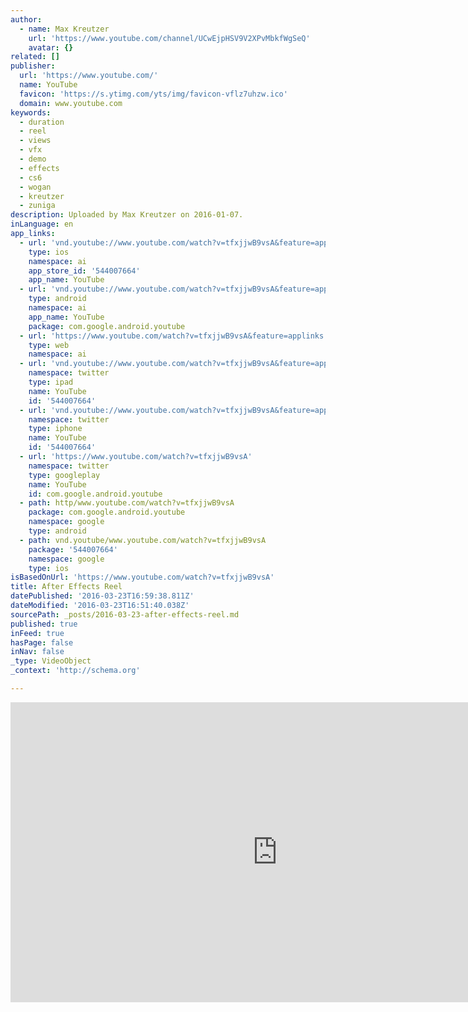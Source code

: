 ```yaml
---
author:
  - name: Max Kreutzer
    url: 'https://www.youtube.com/channel/UCwEjpHSV9V2XPvMbkfWgSeQ'
    avatar: {}
related: []
publisher:
  url: 'https://www.youtube.com/'
  name: YouTube
  favicon: 'https://s.ytimg.com/yts/img/favicon-vflz7uhzw.ico'
  domain: www.youtube.com
keywords:
  - duration
  - reel
  - views
  - vfx
  - demo
  - effects
  - cs6
  - wogan
  - kreutzer
  - zuniga
description: Uploaded by Max Kreutzer on 2016-01-07.
inLanguage: en
app_links:
  - url: 'vnd.youtube://www.youtube.com/watch?v=tfxjjwB9vsA&feature=applinks'
    type: ios
    namespace: ai
    app_store_id: '544007664'
    app_name: YouTube
  - url: 'vnd.youtube://www.youtube.com/watch?v=tfxjjwB9vsA&feature=applinks'
    type: android
    namespace: ai
    app_name: YouTube
    package: com.google.android.youtube
  - url: 'https://www.youtube.com/watch?v=tfxjjwB9vsA&feature=applinks'
    type: web
    namespace: ai
  - url: 'vnd.youtube://www.youtube.com/watch?v=tfxjjwB9vsA&feature=applinks'
    namespace: twitter
    type: ipad
    name: YouTube
    id: '544007664'
  - url: 'vnd.youtube://www.youtube.com/watch?v=tfxjjwB9vsA&feature=applinks'
    namespace: twitter
    type: iphone
    name: YouTube
    id: '544007664'
  - url: 'https://www.youtube.com/watch?v=tfxjjwB9vsA'
    namespace: twitter
    type: googleplay
    name: YouTube
    id: com.google.android.youtube
  - path: http/www.youtube.com/watch?v=tfxjjwB9vsA
    package: com.google.android.youtube
    namespace: google
    type: android
  - path: vnd.youtube/www.youtube.com/watch?v=tfxjjwB9vsA
    package: '544007664'
    namespace: google
    type: ios
isBasedOnUrl: 'https://www.youtube.com/watch?v=tfxjjwB9vsA'
title: After Effects Reel
datePublished: '2016-03-23T16:59:38.811Z'
dateModified: '2016-03-23T16:51:40.038Z'
sourcePath: _posts/2016-03-23-after-effects-reel.md
published: true
inFeed: true
hasPage: false
inNav: false
_type: VideoObject
_context: 'http://schema.org'

---
```

<iframe src="https://cdn.embedly.com/widgets/media.html?src=https%3A%2F%2Fwww.youtube.com%2Fembed%2FtfxjjwB9vsA%3Ffeature%3Doembed&amp;url=https%3A%2F%2Fwww.youtube.com%2Fwatch%3Fv%3DtfxjjwB9vsA&amp;image=https%3A%2F%2Fi.ytimg.com%2Fvi%2FtfxjjwB9vsA%2Fhqdefault.jpg&amp;key=b7d04c9b404c499eba89ee7072e1c4f7&amp;type=text%2Fhtml&amp;schema=youtube" width="854" height="480" scrolling="no" frameborder="0" allowfullscreen="allowfullscreen" style=""></iframe>